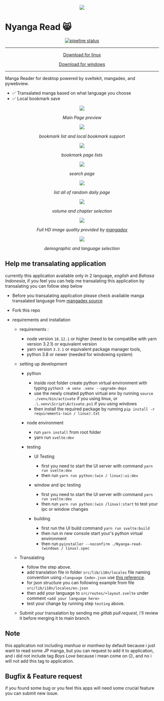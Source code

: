 <p align="center">
  <img src="./docs/images/logo.png" />
</p>

# Nyanga Read 😸

<p align="center">
  <a href="https://gitlab.com/IDNatte/Nyanga-Read/-/pipelines"><img alt="pipeline status" src="https://gitlab.com/IDNatte/Nyanga-Read/badges/experimental/pipeline.svg?key_text=Build" /></a>
</p>

---

<p align="center"><a href="https://idnatte.github.io/Nyanga-Read/nyanga-linux/Nyanga-Read">Download for linux</a></p>

<p align="center"><a href="https://idnatte.github.io/Nyanga-Read/nyanga-window/Nyanga-Read-window.exe">Download  for windows</a></p>

---

Manga Reader for desktop powered by sveltekit, mangadex, and pywebview.

- ✅ Transalated manga based on what language you choose
- ✅ Local bookmark save
<p align="center">
  <img src="./docs/images/main.png" />
</p>
<p align="center"><i>Main Page preview</i></p>

<p align="center">
  <img src="./docs/images/my-bookmarks.png" />
</p>
<p align="center"><i>bookmark list and local bookmark support</i></p>

<p align="center">
  <img src="./docs/images/my-bookmark-page.png" />
</p>
<p align="center"><i>bookmark page lists</i></p>

<p align="center">
  <img src="./docs/images/search-page.png" />
</p>
<p align="center"><i>search page</i></p>

<p align="center">
  <img src="./docs/images/daily-page.png" />
</p>
<p align="center"><i>list all of random daily page</i></p>

<p align="center">
  <img src="./docs/images/detail-page.png" />
</p>
<p align="center"><i>volume and chapter selection</i></p>

<p align="center">
  <img src="./docs/images/read-image.png" />
</p>
<p align="center"><i>Full HD image quality provided by <a href="https://mangadex.org">mangadex</a></i></p>

<p align="center">
  <img src="./docs/images/settings.png" />
</p>
<p align="center"><i>demographic and language selection</i></p>

## Help me transalating application

currently this application available only in 2 language, _english_ and _Bahasa Indonesia_, if you feel you can help me transalating this application by transalating you can follow step below

- Before you transalating application please check available manga transalated language from [mangadex source](https://api.mangadex.org/docs/static-data/)
- Fork this repo
- requirements and installation

  - requirements :
    - node version `18.12.1` or higher (need to be compatilbe with yarn version 3.2.1) or equivalent version
    - yarn version `3.3.1` or equivalent package manager tools,
    - python 3.8 or newer (needed for windowing system)
  - setting up development

    - python

      - inside root folder create python virtual environment with typing `python3 -m venv .venv --upgrade-deps`
      - use the newly created python virtual env by running `source ./venv/bin/activate` if you using linux, or `.\.venv\Script\Activate.ps1` if you using windows
      - then install the required package by running `pip install -r requirements-(win / linux).txt`

    - node environment

      - run `yarn install` from root folder
      - yarn run `svelte:dev`

    - testing

      - UI Testing

        - first you need to start the UI server with command `yarn run svelte:dev`
        - then run `yarn run python:(win / linux):ui:dev`

      - window and ipc testing

        - first you need to start the UI server with command `yarn run svelte:dev`
        - then run `yarn run python:(win /linux):start` to test your ipc or window changes

      - building
        - first run the UI build command `yarn run svelte:build`
        - then run in new console start your's python virtual environment
        - then run `pyinstaller --noconfirm ./Nyanga-read-(windows / linux).spec`

  - Transalating

    - follow the step above.
    - add translation file in folder `src/lib/i18n/locales` file naming convention using `<language Code>.json` use [this reference](https://www.w3docs.com/learn-html/html-language-codes.html).
    - for json structure you can following example from file `src/lib/i18n/locales/en.json`
    - then add your language to `src/routes/+layout.svelte` under comment `<add your language here>`
    - test your change by running step `testing` above.

  - Submit your transalation by sending me _gitlab pull request_, i'll review it before merging it to main branch.

## Note

this application not including _manhua_ or _manhwa_ by default because i just want to read some JP manga, but you can request to add it to application, and i did not include tag _Boys Love_ because i mean come on 😕, and no i will not add this tag to application.

## Bugfix & Feature request

if you found some bug or you feel this apps will need some crucial feature you can submit new issue.
